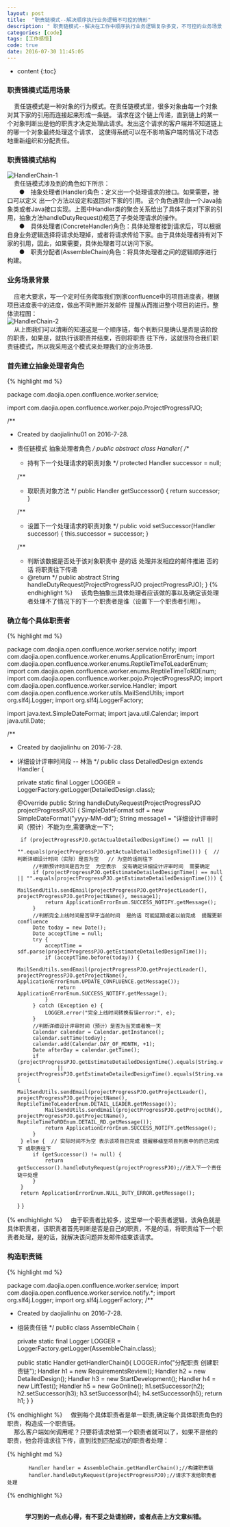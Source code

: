 ```yaml
---
layout: post
title:  "职责链模式--解决顺序执行业务逻辑不可控的情形"
description: " 职责链模式--解决在工作中顺序执行业务逻辑复杂多变，不可控的业务场景"
categories: [code]
tags: [工作感悟]
code: true
date: 2016-07-30 11:45:05
---
```


* content
{:toc}

### 职责链模式适用场景
  &nbsp;&nbsp;&nbsp;&nbsp;责任链模式是一种对象的行为模式。在责任链模式里，很多对象由每一个对象对其下家的引用而连接起来形成一条链。
请求在这个链上传递，直到链上的某一个对象判断出是他的职责才决定处理此请求。发出这个请求的客户端并不知道链上的哪一个对象最终处理这个请求，
这使得系统可以在不影响客户端的情况下动态地重新组织和分配责任。

### 职责链模式结构
![HandlerChain-1](/img/HandlerChain-01.png)<br/>
  &nbsp;&nbsp;&nbsp;&nbsp;责任链模式涉及到的角色如下所示：<br/>
　　●　抽象处理者(Handler)角色：定义出一个处理请求的接口。如果需要，接口可以定义 出一个方法以设定和返回对下家的引用。
这个角色通常由一个Java抽象类或者Java接口实现。上图中Handler类的聚合关系给出了具体子类对下家的引用，抽象方法handleDutyRequest()规范了子类处理请求的操作。<br/>
　　●　具体处理者(ConcreteHandler)角色：具体处理者接到请求后，可以根据自身业务逻辑选择将请求处理掉，或者将请求传给下家。由于具体处理者持有对下家的引用，因此，如果需要，具体处理者可以访问下家。<br/>
　　●　职责分配者(AssembleChain)角色：将具体处理者之间的逻辑顺序进行构建。

### 业务场景背景
  &nbsp;&nbsp;&nbsp;&nbsp;应老大要求，写一个定时任务爬取我们到家confluence中的项目进度表，根据项目进度表中的进度，做出不同判断并发邮件
提醒从而推进整个项目的进行。整体流程图：<br/>
![HandlerChain-2](/img/HandlerChain-02.png)<br/>
  &nbsp;&nbsp;&nbsp;&nbsp;从上图我们可以清晰的知道这是一个顺序链，每个判断只是确认是否是该阶段的职责，如果是，就执行该职责并结束，否则将职责
往下传，这就很符合我们职责链模式，所以我采用这个模式来处理我们的业务场景.

### 首先建立抽象处理者角色

{% highlight md %}

package com.daojia.open.confluence.worker.service;

import com.daojia.open.confluence.worker.pojo.ProjectProgressPJO;

/**
 * Created by daojialinhu01 on 2016-7-28.
 * 责任链模式  抽象处理者角色
 */
public abstract class Handler{
    /**
     * 持有下一个处理请求的职责对象
     */
    protected Handler successor = null;

    /**
     * 取职责对象方法
     */
    public Handler getSuccessor() {
        return successor;
    }

    /**
     * 设置下一个处理请求的职责对象
     */
    public void setSuccessor(Handler successor) {
        this.successor = successor;
    }

    /**
     * 判断该数据是否处于该对象职责中   是的话  处理并发相应的邮件推进   否的话  将职责往下传递
     * @return
     */
    public abstract String handleDutyRequest(ProjectProgressPJO projectProgressPJO);
}
{% endhighlight %}
  &nbsp;&nbsp;&nbsp;&nbsp;该角色抽象出具体处理者应该做的事以及确定该处理者处理不了情况下的下一个职责者是谁（设置下一个职责者引用）。

### 确立每个具体职责者

{% highlight md %}

package com.daojia.open.confluence.worker.service.notify;
import com.daojia.open.confluence.worker.enums.ApplicationErrorEnum;
import com.daojia.open.confluence.worker.enums.ReptileTimeToLeaderEnum;
import com.daojia.open.confluence.worker.enums.ReptileTimeToRDEnum;
import com.daojia.open.confluence.worker.pojo.ProjectProgressPJO;
import com.daojia.open.confluence.worker.service.Handler;
import com.daojia.open.confluence.worker.utils.MailSendUtils;
import org.slf4j.Logger;
import org.slf4j.LoggerFactory;

import java.text.SimpleDateFormat;
import java.util.Calendar;
import java.util.Date;

/**
 * Created by daojialinhu on 2016-7-28.
 * 详细设计评审时间段 -- 林浩
 */
public class DetailedDesign extends Handler {

    private static final Logger LOGGER = LoggerFactory.getLogger(DetailedDesign.class);

    @Override
    public String handleDutyRequest(ProjectProgressPJO projectProgressPJO) {
        SimpleDateFormat sdf = new SimpleDateFormat("yyyy-MM-dd");
        String message1 = "详细设计评审时间（预计）不能为空,需要确定一下";

        if (projectProgressPJO.getActualDetailedDesignTime() == null ||
                "".equals(projectProgressPJO.getActualDetailedDesignTime())) {  //判断详细设计时间（实际）是否为空   // 为空的话则往下
            //判断预计时间是否为空  为空表示  没有确定详细设计评审时间  需要确定
            if (projectProgressPJO.getEstimateDetailedDesignTime() == null || "".equals(projectProgressPJO.getEstimateDetailedDesignTime())) {
                MailSendUtils.sendEmail(projectProgressPJO.getProjectLeader(), projectProgressPJO.getProjectName(), message1);
                return ApplicationErrorEnum.SUCCESS_NOTIFY.getMessage();
            }
            //判断完全上线时间是否早于当前时间  是的话 可能延期或者以前完成  提醒更新confluence
            Date today = new Date();
            Date acceptTime = null;
            try {
                acceptTime = sdf.parse(projectProgressPJO.getEstimateDetailedDesignTime());
                if (acceptTime.before(today)) {
                    MailSendUtils.sendEmail(projectProgressPJO.getProjectLeader(), projectProgressPJO.getProjectName(), ApplicationErrorEnum.UPDATE_CONFLUENCE.getMessage());
                    return ApplicationErrorEnum.SUCCESS_NOTIFY.getMessage();
                }
            } catch (Exception e) {
                LOGGER.error("完全上线时间转换有误error:", e);
            }
            //判断详细设计评审时间（预计）是否为当天或者晚一天
            Calendar calendar = Calendar.getInstance();
            calendar.setTime(today);
            calendar.add(Calendar.DAY_OF_MONTH, +1);
            Date afterDay = calendar.getTime();
            if (projectProgressPJO.getEstimateDetailedDesignTime().equals(String.valueOf(sdf.format(today)))
                    || projectProgressPJO.getEstimateDetailedDesignTime().equals(String.valueOf(sdf.format(afterDay)))) {
                MailSendUtils.sendEmail(projectProgressPJO.getProjectLeader(), projectProgressPJO.getProjectName(), ReptileTimeToLeaderEnum.DETAIL_LEADER.getMessage());
                MailSendUtils.sendEmail(projectProgressPJO.getProjectRd(), projectProgressPJO.getProjectName(), ReptileTimeToRDEnum.DETAIL_RD.getMessage());
                return ApplicationErrorEnum.SUCCESS_NOTIFY.getMessage();
            }
        } else {  // 实际时间不为空 表示该项目已完成 提醒移植至项目列表中的的已完成下 或职责往下
            if (getSuccessor() != null) {
                return getSuccessor().handleDutyRequest(projectProgressPJO);//进入下一个责任链中处理
            }
        }
        return ApplicationErrorEnum.NULL_DUTY_ERROR.getMessage();
    }
}

{% endhighlight %}
  &nbsp;&nbsp;&nbsp;&nbsp;由于职责者比较多，这里举一个职责者逻辑，该角色就是具体职责者，该职责者首先判断是否是自己的职责，不是的话，将职责给下一个职责者处理，是的话，就解决该问题并发邮件结束该请求。

### 构造职责链

{% highlight md %}

package com.daojia.open.confluence.worker.service;
import com.daojia.open.confluence.worker.service.notify.*;
import org.slf4j.Logger;
import org.slf4j.LoggerFactory;
/**
 * Created by daojialinhu on 2016-7-28.
 * 组装责任链
 */
public class AssembleChain {

    private static final Logger LOGGER = LoggerFactory.getLogger(AssembleChain.class);

    public static Handler getHandlerChain(){
        LOGGER.info("分配职责  创建职责链");
        Handler h1 = new RequirementsReview();
        Handler h2 = new DetailedDesign();
        Handler h3 = new StartDevelopment();
        Handler h4 = new LiftTest();
        Handler h5 = new GoOnline();
        h1.setSuccessor(h2);
        h2.setSuccessor(h3);
        h3.setSuccessor(h4);
        h4.setSuccessor(h5);
        return h1;
    }
}

{% endhighlight %}
  &nbsp;&nbsp;&nbsp;&nbsp;做到每个具体职责者是单一职责,确定每个具体职责角色的职责，构造成一个职责链。<br/>
  &nbsp;&nbsp;&nbsp;&nbsp;那么客户端如何调用呢？只要将请求给第一个职责者就可以了，如果不是他的职责，他会将请求往下传，直到找到匹配成功的职责者处理：
 
{% highlight md %}

           Handler handler = AssembleChain.getHandlerChain();//构建职责链
           handler.handleDutyRequest(projectProgressPJO);//请求下发给职责者  处理

{% endhighlight %}

<br/>
<center><b>学习到的一点点心得，有不妥之处请拍砖，或者点击上方文章纠错。</b></center>